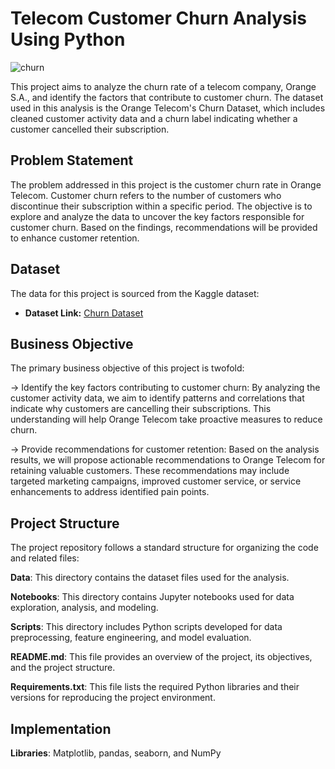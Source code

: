# Telecom Customer Churn Analysis Using Python
![churn](https://github.com/data-enthusiast-shubhs/Python_Project/assets/115934788/75dfc32f-a65c-4761-b261-a00341584049)

This project aims to analyze the churn rate of a telecom company, Orange S.A., and identify the factors that contribute to customer churn. The dataset used in this analysis is the Orange Telecom's Churn Dataset, which includes cleaned customer activity data and a churn label indicating whether a customer cancelled their subscription.

## Problem Statement  
The problem addressed in this project is the customer churn rate in Orange Telecom. Customer churn refers to the number of customers who discontinue their subscription within a specific period. The objective is to explore and analyze the data to uncover the key factors responsible for customer churn. Based on the findings, recommendations will be provided to enhance customer retention.

## Dataset
The data for this project is sourced from the Kaggle dataset:

- **Dataset Link:** [Churn Dataset](https://www.kaggle.com/datasets/mnassrib/telecom-churn-datasets?resource=download)

## Business Objective
The primary business objective of this project is twofold:

-> Identify the key factors contributing to customer churn: By analyzing the customer activity data, we aim to identify patterns and correlations that indicate why customers are cancelling their subscriptions. This understanding will help Orange Telecom take proactive measures to reduce churn.

-> Provide recommendations for customer retention: Based on the analysis results, we will propose actionable recommendations to Orange Telecom for retaining valuable customers. These recommendations may include targeted marketing campaigns, improved customer service, or service enhancements to address identified pain points.

## Project Structure
The project repository follows a standard structure for organizing the code and related files:

**Data**: This directory contains the dataset files used for the analysis.

**Notebooks**: This directory contains Jupyter notebooks used for data exploration, analysis, and modeling.

**Scripts**: This directory includes Python scripts developed for data preprocessing, feature engineering, and model evaluation.

**README.md**: This file provides an overview of the project, its objectives, and the project structure.

**Requirements.txt**: This file lists the required Python libraries and their versions for reproducing the project environment.

## Implementation
**Libraries**: Matplotlib, pandas, seaborn, and NumPy
